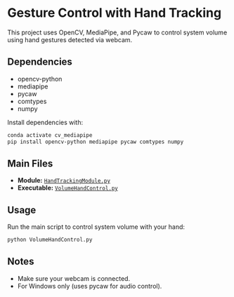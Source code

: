 # Gesture Control with Hand Tracking

This project uses OpenCV, MediaPipe, and Pycaw to control system volume using hand gestures detected via webcam.

## Dependencies

- opencv-python
- mediapipe
- pycaw
- comtypes
- numpy

Install dependencies with:
```sh
conda activate cv_mediapipe
pip install opencv-python mediapipe pycaw comtypes numpy
```

## Main Files

- **Module:** [`HandTrackingModule.py`](HandTrackingModule.py)
- **Executable:** [`VolumeHandControl.py`](VolumeHandControl.py)

## Usage

Run the main script to control system volume with your hand:
```sh
python VolumeHandControl.py
```

## Notes

- Make sure your webcam is connected.
- For Windows only (uses pycaw for audio control).
